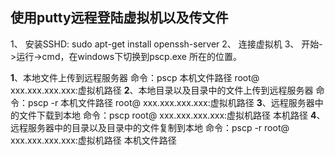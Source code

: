 ﻿---
date: 2020-01-22 11:34:18
tags:
    - 杂项
---

## 使用putty远程登陆虚拟机以及传文件

1、 安装SSHD: sudo apt-get install openssh-server
2、 连接虚拟机
3、 开始->运行->cmd，在windows下切换到pscp.exe 所在的位置。
 
__1__、本地文件上传到远程服务器
命令：pscp 本机文件路径 root@ xxx.xxx.xxx.xxx:虚拟机路径
__2__、本地目录以及目录中的文件上传到远程服务器
 命令：pscp -r 本机文件路径 root@ xxx.xxx.xxx.xxx:虚拟机路径
 __3__、远程服务器中的文件下载到本地
命令：pscp  root@ xxx.xxx.xxx.xxx:虚拟机路径 本机路径
__4__、远程服务器中的目录以及目录中的文件复制到本地
命令：pscp -r root@ xxx.xxx.xxx.xxx:虚拟机路径 本机文件路径
